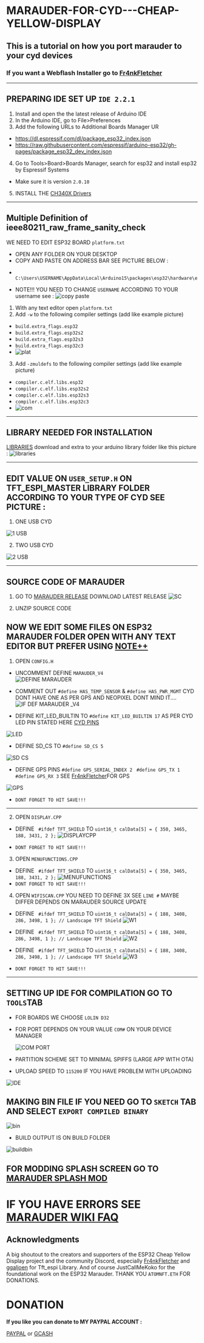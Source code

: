 # **MARAUDER-FOR-CYD---CHEAP-YELLOW-DISPLAY**


##  **This is a tutorial on how you port marauder to your cyd devices**

### If you want a Webflash Installer go to [Fr4nkFletcher](https://github.com/Fr4nkFletcher/ESP32-Marauder-Cheap-Yellow-Display)



---
## PREPARING IDE SET UP  `IDE 2.2.1`
1. Install and open the the latest release of Arduino IDE
2. In the Arduino IDE, go to File>Preferences
3. Add the following URLs to Additional Boards Manager UR
- https://dl.espressif.com/dl/package_esp32_index.json
- https://raw.githubusercontent.com/espressif/arduino-esp32/gh-pages/package_esp32_dev_index.json
4. Go to Tools>Board>Boards Manager, search for esp32 and install esp32 by Espressif Systems
  - Make sure it is version `2.0.10`
5. INSTALL THE [ CH340X Drivers](https://learn.sparkfun.com/tutorials/how-to-install-ch340-drivers/all)

---
## Multiple Definition of ieee80211_raw_frame_sanity_check 
 WE NEED TO EDIT ESP32 BOARD `platform.txt`
- OPEN ANY FOLDER ON YOUR DESKTOP
- COPY AND PASTE ON ADDRESS BAR SEE PICTURE BELOW :
-       C:\Users\USERNAME\AppData\Local\Arduino15\packages\esp32\hardware\esp32
- NOTE!!! YOU NEED TO CHANGE `USERNAME` ACCORDING TO YOUR username see  :
![copy paste](https://github.com/smoochiee/MARAUDER-FOR-CYD---CHEAP-YELLOW-DISPLAY/assets/30816448/0c5fbf73-f3e2-49dc-81dd-1c0571941c3c)


1. With any text editor open `platform.txt`
2. Add `-w` to the following compiler settings (add like example picture)
   
- `build.extra_flags.esp32`
- `build.extra_flags.esp32s2`
- `build.extra_flags.esp32s3`
- `build.extra_flags.esp32c3`
- ![plat](https://github.com/smoochiee/MARAUDER-FOR-CYD---CHEAP-YELLOW-DISPLAY/assets/30816448/69d8081c-dad2-40ff-b2b2-9945029fad8f)

3. Add `-zmuldefs` to the following compiler settings (add like example picture)
- `compiler.c.elf.libs.esp32`
- `compiler.c.elf.libs.esp32s2`
- `compiler.c.elf.libs.esp32s3`
- `compiler.c.elf.libs.esp32c3`
- ![com](https://github.com/smoochiee/MARAUDER-FOR-CYD---CHEAP-YELLOW-DISPLAY/assets/30816448/07b119c4-84b7-460d-9d77-3242ad116bef)


---




## LIBRARY NEEDED FOR INSTALLATION   
[LIBRARIES](https://github.com/smoochiee/MARAUDER-FOR-CYD---CHEAP-YELLOW-DISPLAY/blob/main/libraries.zip) download and extra to your arduino library folder like this picture :
![libraries](https://github.com/smoochiee/MARAUDER-FOR-CYD---CHEAP-YELLOW-DISPLAY/assets/30816448/019e8df8-b1ba-4f48-9980-d94c43c0c3df)


---


## EDIT VALUE ON `USER_SETUP.H` ON TFT_ESPI_MASTER LIBRARY FOLDER ACCORDING TO YOUR TYPE OF CYD SEE PICTURE :

1. ONE USB CYD 

![1 USB](https://github.com/smoochiee/MARAUDER-FOR-CYD---CHEAP-YELLOW-DISPLAY/assets/30816448/97002eb9-49a4-4056-a080-696cf09d2c43)

2. TWO USB CYD

![2 USB](https://github.com/smoochiee/MARAUDER-FOR-CYD---CHEAP-YELLOW-DISPLAY/assets/30816448/37f05cab-d561-453b-a51b-6830da03d236)


---
## SOURCE CODE OF MARAUDER
1. GO TO [MARAUDER RELEASE](https://github.com/justcallmekoko/ESP32Marauder/releases) DOWNLOAD LATEST RELEASE
![SC](https://github.com/smoochiee/MARAUDER-FOR-CYD---CHEAP-YELLOW-DISPLAY/assets/30816448/d7b4e7c9-09ac-420c-8c30-687de588ea16)

   
2. UNZIP SOURCE CODE


## NOW WE EDIT SOME FILES ON ESP32 MARAUDER FOLDER OPEN WITH ANY TEXT EDITOR BUT PREFER USING [NOTE++](https://notepad-plus-plus.org/)
1. OPEN `CONFIG.H`
  - UNCOMMENT DEFINE `MARAUDER_V4`    
    ![DEFINE MARAUDER](https://github.com/smoochiee/MARAUDER-FOR-CYD---CHEAP-YELLOW-DISPLAY/assets/30816448/6cdaf830-0d81-4c6d-a62f-aa726024887b)

 - COMMENT OUT `#define HAS_TEMP_SENSOR` & `#define HAS_PWR_MGMT`  CYD DONT HAVE ONE AS PER GPS AND NEOPIXEL DONT MIND IT....
      ![IF DEF MARAUDER _V4](https://github.com/smoochiee/MARAUDER-FOR-CYD---CHEAP-YELLOW-DISPLAY/assets/30816448/61c97e4d-3225-401d-ade0-10e43567bbdb)


- DEFINE  KIT_LED_BUILTIN  TO  `#define KIT_LED_BUILTIN 17` AS PER CYD LED PIN STATED HERE [CYD PINS](https://github.com/witnessmenow/ESP32-Cheap-Yellow-Display/blob/main/PINS.md)
  

![LED](https://github.com/smoochiee/MARAUDER-FOR-CYD---CHEAP-YELLOW-DISPLAY/assets/30816448/601c4831-3189-472d-83ba-f6800e3964d0)


   
 - DEFINE SD_CS  TO `#define SD_CS 5`

![SD CS](https://github.com/smoochiee/MARAUDER-FOR-CYD---CHEAP-YELLOW-DISPLAY/assets/30816448/7d5aa31e-e58f-4053-9c14-1c1e754d9fad)

- DEFINE GPS PINS   `#define GPS_SERIAL_INDEX 2` ` #define GPS_TX 1`  `#define GPS_RX 3` SEE [Fr4nkFletcher](https://github.com/Fr4nkFletcher/ESP32-Marauder-Cheap-Yellow-Display/tree/master)FOR GPS

![GPS](https://github.com/smoochiee/MARAUDER-FOR-CYD---CHEAP-YELLOW-DISPLAY/assets/30816448/2e8787d0-3048-46ef-8035-67ae6f1d2138)


  - `DONT FORGET TO HIT SAVE!!!`
 ---

2. OPEN `DISPLAY.CPP` 

- DEFINE ` #ifdef TFT_SHIELD` TO `uint16_t calData[5] = { 350, 3465, 188, 3431, 2 };` 
![DISPLAYCPP](https://github.com/smoochiee/MARAUDER-FOR-CYD---CHEAP-YELLOW-DISPLAY/assets/30816448/68466006-29b4-4b84-9ca2-58449072b924)

- `DONT FORGET TO HIT SAVE!!!`

3. OPEN `MENUFUNCTIONS.CPP` 
 - DEFINE ` #ifdef TFT_SHIELD` TO `uint16_t calData[5] = { 350, 3465, 188, 3431, 2 };`
   ![MENUFUNCTIONS](https://github.com/smoochiee/MARAUDER-FOR-CYD---CHEAP-YELLOW-DISPLAY/assets/30816448/d4a11a22-7bd1-492c-98c6-9451e1511638)
- `DONT FORGET TO HIT SAVE!!!`

4. OPEN `WIFISCAN.CPP` YOU NEED TO DEFINE 3X SEE `LINE #` MAYBE DIFFER DEPENDS ON MARAUDER SOURCE UPDATE
 - DEFINE ` #ifdef TFT_SHIELD` TO  `uint16_t calData[5] = { 188, 3408, 286, 3498, 1 }; // Landscape TFT Shield`
   ![W1](https://github.com/smoochiee/MARAUDER-FOR-CYD---CHEAP-YELLOW-DISPLAY/assets/30816448/6ecbe12e-aac9-4a21-aee2-61a10042e0e2)
- DEFINE  ` #ifdef TFT_SHIELD` TO  `uint16_t calData[5] = { 188, 3408, 286, 3498, 1 }; // Landscape TFT Shield`
![W2](https://github.com/smoochiee/MARAUDER-FOR-CYD---CHEAP-YELLOW-DISPLAY/assets/30816448/191f7d7c-4520-4380-8fdb-784479b07869)

- DEFINE ` #ifdef TFT_SHIELD` TO  `uint16_t calData[5] = { 188, 3408, 286, 3498, 1 }; // Landscape TFT Shield`
![W3](https://github.com/smoochiee/MARAUDER-FOR-CYD---CHEAP-YELLOW-DISPLAY/assets/30816448/2177fce2-4664-4b86-ac62-9a9c87ed0006)

- `DONT FORGET TO HIT SAVE!!!`
---
  

## SETTING UP IDE FOR COMPILATION  GO TO ` TOOLS `TAB

- FOR BOARDS WE CHOOSE `LOLIN D32`
- FOR PORT DEPENDS ON YOUR VALUE `COM#` ON YOUR DEVICE MANAGER

  
  ![COM PORT](https://github.com/smoochiee/MARAUDER-FOR-CYD---CHEAP-YELLOW-DISPLAY/assets/30816448/7594ebbc-f253-4c9d-ae16-6afad7ae95fd)
- PARTITION SCHEME SET TO MINIMAL SPIFFS (LARGE APP WITH OTA)

- UPLOAD SPEED TO `115200` IF YOU HAVE PROBLEM WITH UPLOADING

![IDE](https://github.com/smoochiee/MARAUDER-FOR-CYD---CHEAP-YELLOW-DISPLAY/assets/30816448/3e767abc-c7d0-4e01-a67d-6de825e26af9)


## MAKING BIN FILE IF YOU NEED  GO TO `SKETCH` TAB AND SELECT `EXPORT COMPILED BINARY`
 ![bin](https://github.com/smoochiee/MARAUDER-FOR-CYD---CHEAP-YELLOW-DISPLAY/assets/30816448/31e7d53c-2002-4f02-a1b4-72abdf77b28e)

 - BUILD OUTPUT IS ON BUILD FOLDER 
   


![buildbin](https://github.com/smoochiee/MARAUDER-FOR-CYD---CHEAP-YELLOW-DISPLAY/assets/30816448/92622215-f8ad-48bf-9053-a6ab1ff7fc44)



## FOR MODDING SPLASH SCREEN GO TO [MARAUDER SPLASH MOD](https://github.com/smoochiee/esp32-Marauder-mod-CYD)


# IF YOU HAVE ERRORS SEE [MARAUDER WIKI FAQ](https://github.com/justcallmekoko/ESP32Marauder/wiki/faq)


## Acknowledgments

A big shoutout to the creators and supporters of the ESP32 Cheap Yellow Display project and the community Discord, 
especially
[Fr4nkFletcher](https://github.com/Fr4nkFletcher/ESP32-Marauder-Cheap-Yellow-Display) and [ggaljoen](https://github.com/ggaljoen) for Tft_espi Library. 
And of course JustCallMeKoko for the foundational work on the ESP32 Marauder. 
THANK YOU `ATOMNFT.ETH` FOR DONATIONS.
     

# DONATION
**If you like you can donate to MY PAYPAL ACCOUNT :**


[PAYPAL](https://paypal.me/smoochieelee?country.x=PH&locale.x=en_US)
or
[GCASH](https://github.com/smoochiee/Ble-jammer/blob/main/GCash-MyQR-16032024181536.PNG.jpg)






